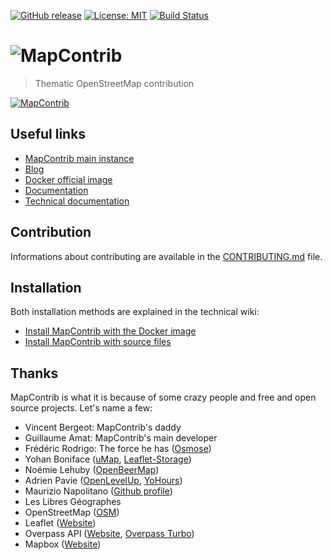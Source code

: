 [![GitHub release](https://img.shields.io/github/release/mapcontrib/mapcontrib.svg)](https://github.com/mapcontrib/mapcontrib/releases)
[![License: MIT](https://img.shields.io/badge/license-MIT-blue.svg)](https://opensource.org/licenses/MIT)
[![Build Status](https://api.travis-ci.org/mapcontrib/mapcontrib.svg?branch=develop)](http://travis-ci.org/mapcontrib/mapcontrib)

# ![MapContrib](https://github.com/mapcontrib/mapcontrib/raw/master/logo.png)

> Thematic OpenStreetMap contribution

[![MapContrib](https://github.com/mapcontrib/mapcontrib/raw/master/screenshot.png)](https://www.mapcontrib.xyz)


## Useful links

* [MapContrib main instance](https://mapcontrib.xyz)
* [Blog](https://blog.mapcontrib.xyz)
* [Docker official image](https://hub.docker.com/r/mapcontrib/mapcontrib/)
* [Documentation](http://wiki.openstreetmap.org/wiki/MapContrib)
* [Technical documentation](https://github.com/mapcontrib/mapcontrib/wiki)


## Contribution

Informations about contributing are available in the [CONTRIBUTING.md](CONTRIBUTING.md) file.


## Installation

Both installation methods are explained in the technical wiki:

* [Install MapContrib with the Docker image](https://github.com/mapcontrib/mapcontrib/wiki/Install-MapContrib-with-the-Docker-image)
* [Install MapContrib with source files](https://github.com/mapcontrib/mapcontrib/wiki/Install-MapContrib-with-source-files)


## Thanks

MapContrib is what it is because of some crazy people and free and open source projects. Let's name a few:

* Vincent Bergeot: MapContrib's daddy
* Guillaume Amat: MapContrib's main developer
* Frédéric Rodrigo: The force he has ([Osmose](https://github.com/osm-fr/osmose-backend))
* Yohan Boniface ([uMap](https://bitbucket.org/yohanboniface/umap), [Leaflet-Storage](https://github.com/yohanboniface/Leaflet.Storage))
* Noémie Lehuby ([OpenBeerMap](https://github.com/OpenBeerMap/OpenBeerMap.github.io))
* Adrien Pavie ([OpenLevelUp](http://openlevelup.net), [YoHours](http://projets.pavie.info/yohours))
* Maurizio Napolitano ([Github profile](https://github.com/napo))
* Les Libres Géographes
* OpenStreetMap ([OSM](http://osm.org))
* Leaflet ([Website](http://leafletjs.com))
* Overpass API ([Website](http://www.overpass-api.de), [Overpass Turbo](http://overpass-turbo.eu))
* Mapbox ([Website](https://www.mapbox.com))
